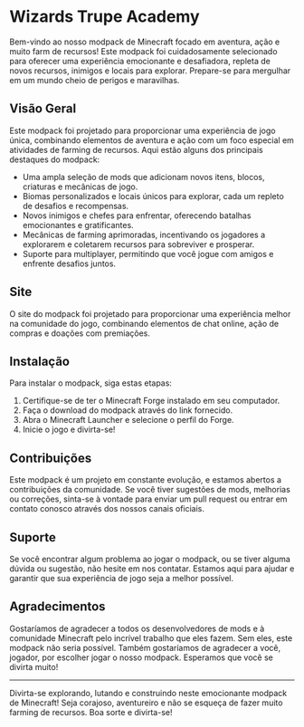 <h1>Wizards Trupe Academy</h1>

<p>Bem-vindo ao nosso modpack de Minecraft focado em aventura, ação e muito farm de recursos! Este modpack foi cuidadosamente selecionado para oferecer uma experiência emocionante e desafiadora, repleta de novos recursos, inimigos e locais para explorar. Prepare-se para mergulhar em um mundo cheio de perigos e maravilhas.</p>

<h2>Visão Geral</h2>

<p>Este modpack foi projetado para proporcionar uma experiência de jogo única, combinando elementos de aventura e ação com um foco especial em atividades de farming de recursos. Aqui estão alguns dos principais destaques do modpack:</p>

<ul>
    <li>Uma ampla seleção de mods que adicionam novos itens, blocos, criaturas e mecânicas de jogo.</li>
    <li>Biomas personalizados e locais únicos para explorar, cada um repleto de desafios e recompensas.</li>
    <li>Novos inimigos e chefes para enfrentar, oferecendo batalhas emocionantes e gratificantes.</li>
    <li>Mecânicas de farming aprimoradas, incentivando os jogadores a explorarem e coletarem recursos para sobreviver e prosperar.</li>
    <li>Suporte para multiplayer, permitindo que você jogue com amigos e enfrente desafios juntos.</li>
</ul>

<h2>Site</h2>

<p>O site do modpack foi projetado para proporcionar uma experiência melhor na comunidade do jogo, combinando elementos de chat online, ação de compras e doações com premiações.</p>

<h2>Instalação</h2>

<p>Para instalar o modpack, siga estas etapas:</p>

<ol>
    <li>Certifique-se de ter o Minecraft Forge instalado em seu computador.</li>
    <li>Faça o download do modpack através do link fornecido.</li>
    <li>Abra o Minecraft Launcher e selecione o perfil do Forge.</li>
    <li>Inicie o jogo e divirta-se!</li>
</ol>

<h2>Contribuições</h2>

<p>Este modpack é um projeto em constante evolução, e estamos abertos a contribuições da comunidade. Se você tiver sugestões de mods, melhorias ou correções, sinta-se à vontade para enviar um pull request ou entrar em contato conosco através dos nossos canais oficiais.</p>

<h2>Suporte</h2>

<p>Se você encontrar algum problema ao jogar o modpack, ou se tiver alguma dúvida ou sugestão, não hesite em nos contatar. Estamos aqui para ajudar e garantir que sua experiência de jogo seja a melhor possível.</p>

<h2>Agradecimentos</h2>

<p>Gostaríamos de agradecer a todos os desenvolvedores de mods e à comunidade Minecraft pelo incrível trabalho que eles fazem. Sem eles, este modpack não seria possível. Também gostaríamos de agradecer a você, jogador, por escolher jogar o nosso modpack. Esperamos que você se divirta muito!</p>

<hr>

<p>Divirta-se explorando, lutando e construindo neste emocionante modpack de Minecraft! Seja corajoso, aventureiro e não se esqueça de fazer muito farming de recursos. Boa sorte e divirta-se!</p>
